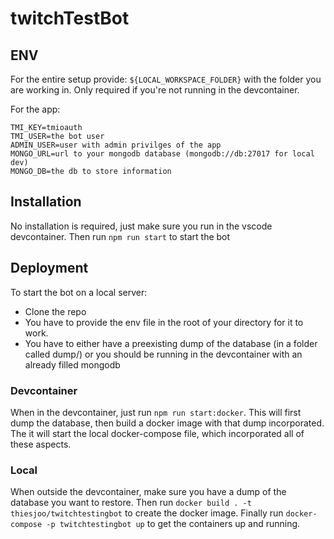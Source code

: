 # twitchTestBot

## ENV

For the entire setup provide:
`${LOCAL_WORKSPACE_FOLDER}` with the folder you are working in. Only required if you're not running in the devcontainer.

For the app:

```
TMI_KEY=tmioauth
TMI_USER=the bot user
ADMIN_USER=user with admin privilges of the app
MONGO_URL=url to your mongodb database (mongodb://db:27017 for local dev)
MONGO_DB=the db to store information
```

## Installation

No installation is required, just make sure you run in the vscode devcontainer. Then run `npm run start` to start the bot

## Deployment

To start the bot on a local server:

- Clone the repo
- You have to provide the env file in the root of your directory for it to work.
- You have to either have a preexisting dump of the database (in a folder called dump/) or you should be running in the devcontainer with an already filled mongodb

### Devcontainer

When in the devcontainer, just run `npm run start:docker`. This will first dump the database, then build a docker image with that dump incorporated. The it will start the local docker-compose file, which incorporated all of these aspects.

### Local

When outside the devcontainer, make sure you have a dump of the database you want to restore.
Then run `docker build . -t thiesjoo/twitchtestingbot` to create the docker image.
Finally run `docker-compose -p twitchtestingbot up` to get the containers up and running.
